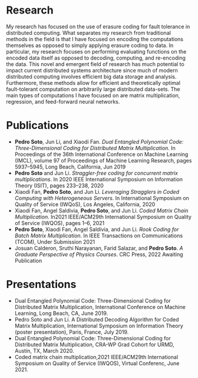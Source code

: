 # Research 
My research has focused on the use of erasure coding for fault tolerance in distributed computing. 
What separates my research from traditional methods in the field is that I have focused on encoding the computations themselves as opposed to simply applying erasure coding to data. 
In particular, my research focuses on performing evaluating functions on the encoded data itself as opposed to decoding, computing, and re-encoding the data.
This novel and emergent field of research has much potential to impact current distributed systems architecture since much of modern distributed computing involves efficient big data storage and analysis. 
Furthermore, these methods allow for efficient and theoretically optimal fault-tolerant computation on arbitrarily large distributed data-sets. 
The main types of computations I have focused on are matrix multiplication, regression, and feed-forward neural networks. 

# Publications 
+ <b>Pedro Soto</b>, Jun Li, and Xiaodi Fan. *Dual Entangled Polynomial Code: Three-Dimensional Coding for Distributed Matrix Multiplication*. In Proceedings of the 36th International Conference on Machine Learning (IMCL), volume 97 of Proceedings of Machine Learning Research, pages 5937–5945, Long Beach, California, Jun 2019 
+ <b>Pedro Soto</b> and Jun Li.  *Straggler-free coding for concurrent matrix multiplications*.  In 2020 IEEE International Symposium on Information Theory (ISIT), pages 233–238, 2020 
+ Xiaodi Fan, <b>Pedro Soto</b>, and Jun Li. *Leveraging Stragglers in Coded Computing with Heterogeneous Servers*. In International Symposium on Quality of Service (IWQoS), Los Angeles, California, 2020 
+ Xiaodi Fan, Angel Saldivia, <b>Pedro Soto</b>, and Jun Li. *Coded Matrix Chain Multiplication*. In2021 IEEE/ACM29th International Symposium on Quality of Service (IWQOS), pages 1–6, 2021
+ <b>Pedro Soto</b>, Xiaodi Fan, Angel Saldivia, and Jun Li. *Rook Coding for Batch Matrix Multiplication*. In IEEE Transactions on Communications (TCOM), Under Submission 2021
+ Josuan Calderon, Sruthi Narayanan, Farid Salazar, and <b>Pedro Soto</b>. *A Graduate Perspective of Physics Courses*. CRC Press, 2022 Awaiting Publication

# Presentations
+ Dual Entangled Polynomial Code: Three-Dimensional Coding for Distributed Matrix Multiplication, International Conference on Machine Learning, Long Beach, CA, June 2019. 
+ Pedro Soto and Jun Li. A Distributed Decoding Algorithm for Coded Matrix Multiplication, International Symposium on Information Theory (poster presentation), Paris, France, July 2019.
+ Dual Entangled Polynomial Code: Three-Dimensional Coding for Distributed Matrix Multiplication, CRA-WP Grad Cohort for URMD, Austin, TX, March 2020. 
+ Coded matrix chain multiplication,2021 IEEE/ACM29th International Symposium on Quality of Service (IWQOS), Virtual Conferenc, June 2021.
